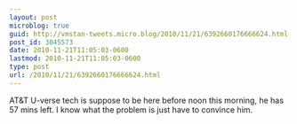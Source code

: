 ```yaml
---
layout: post
microblog: true
guid: http://vmstan-tweets.micro.blog/2010/11/21/6392660176666624.html
post_id: 3045573
date: 2010-11-21T11:05:03-0600
lastmod: 2010-11-21T11:05:03-0600
type: post
url: /2010/11/21/6392660176666624.html
---
```

AT&T U-verse tech is suppose to be here before noon this morning, he has 57 mins left. I know what the problem is just have to convince him.
